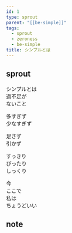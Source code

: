 ```yaml
---
id: 1
type: sprout
parent: "[[be-simple]]"
tags:
  - sprout
  - zeroness
  - be-simple
title: シンプルとは
---
```

## sprout
シンプルとは  
過不足が  
ないこと  

多すぎず  
少なすぎず  

足さず  
引かず  

すっきり  
ぴったり  
しっくり

今  
ここで  
私は  
ちょうどいい  
## note

